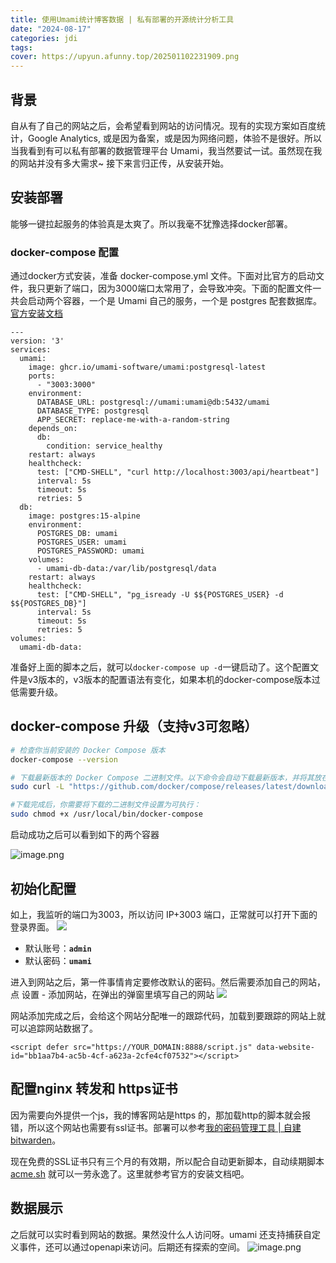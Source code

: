 ```yaml
---
title: 使用Umami统计博客数据 | 私有部署的开源统计分析工具
date: "2024-08-17"
categories: jdi
tags:
cover: https://upyun.afunny.top/202501102231909.png
---
```

## 背景
自从有了自己的网站之后，会希望看到网站的访问情况。现有的实现方案如百度统计，Google Analytics, 或是因为备案，或是因为网络问题，体验不是很好。所以当我看到有可以私有部署的数据管理平台 Umami，我当然要试一试。虽然现在我的网站并没有多大需求~ 接下来言归正传，从安装开始。

## 安装部署
能够一键拉起服务的体验真是太爽了。所以我毫不犹豫选择docker部署。
### docker-compose 配置

通过docker方式安装，准备 docker-compose.yml 文件。下面对比官方的启动文件，我只更新了端口，因为3000端口太常用了，会导致冲突。下面的配置文件一共会启动两个容器，一个是 Umami 自己的服务，一个是 postgres 配套数据库。
[官方安装文档](https://umami.is/docs/install#installing-with-docker)  

```docker
---
version: '3'
services:
  umami:
    image: ghcr.io/umami-software/umami:postgresql-latest
    ports:
      - "3003:3000"
    environment:
      DATABASE_URL: postgresql://umami:umami@db:5432/umami
      DATABASE_TYPE: postgresql
      APP_SECRET: replace-me-with-a-random-string
    depends_on:
      db:
        condition: service_healthy
    restart: always
    healthcheck:
      test: ["CMD-SHELL", "curl http://localhost:3003/api/heartbeat"]
      interval: 5s
      timeout: 5s
      retries: 5
  db:
    image: postgres:15-alpine
    environment:
      POSTGRES_DB: umami
      POSTGRES_USER: umami
      POSTGRES_PASSWORD: umami
    volumes:
      - umami-db-data:/var/lib/postgresql/data
    restart: always
    healthcheck:
      test: ["CMD-SHELL", "pg_isready -U $${POSTGRES_USER} -d $${POSTGRES_DB}"]
      interval: 5s
      timeout: 5s
      retries: 5
volumes:
  umami-db-data:
```

准备好上面的脚本之后，就可以``` docker-compose up -d ```一键启动了。这个配置文件是v3版本的，v3版本的配置语法有变化，如果本机的docker-compose版本过低需要升级。  

## docker-compose 升级（支持v3可忽略）

```bash
# 检查你当前安装的 Docker Compose 版本
docker-compose --version

# 下载最新版本的 Docker Compose 二进制文件。以下命令会自动下载最新版本，并将其放在 /usr/local/bin/ 目录下：
sudo curl -L "https://github.com/docker/compose/releases/latest/download/docker-compose-$(uname -s)-$(uname -m)" -o /usr/local/bin/docker-compose

#下载完成后，你需要将下载的二进制文件设置为可执行：
sudo chmod +x /usr/local/bin/docker-compose
```

启动成功之后可以看到如下的两个容器

![image.png](https://static.afunny.top/2023/202408172101419.png)

## 初始化配置
如上，我监听的端口为3003，所以访问 IP+3003 端口，正常就可以打开下面的登录界面。
![](https://static.afunny.top/2023/202408172107261.png)

- 默认账号：**`admin`**
- 默认密码：**`umami`**

进入到网站之后，第一件事情肯定要修改默认的密码。然后需要添加自己的网站，点 设置 - 添加网站，在弹出的弹窗里填写自己的网站
![](https://static.afunny.top/2023/202408172110380.png)


网站添加完成之后，会给这个网站分配唯一的跟踪代码，加载到要跟踪的网站上就可以追踪网站数据了。
```
<script defer src="https://YOUR_DOMAIN:8888/script.js" data-website-id="bb1aa7b4-ac5b-4cf-a623a-2cfe4cf07532"></script>
```
## 配置nginx 转发和 https证书

因为需要向外提供一个js，我的博客网站是https 的，那加载http的脚本就会报错，所以这个网站也需要有ssl证书。部署可以参考[我的密码管理工具 | 自建 bitwarden](/bitwarden#部署篇)。

现在免费的SSL证书只有三个月的有效期，所以配合自动更新脚本，自动续期脚本 [acme.sh](https://github.com/acmesh-official/acme.sh?tab=readme-ov-file) 就可以一劳永逸了。这里就参考官方的安装文档吧。


## 数据展示
之后就可以实时看到网站的数据。果然没什么人访问呀。umami 还支持捕获自定义事件，还可以通过openapi来访问。后期还有探索的空间。
![image.png](https://static.afunny.top/2023/202408172101417.png)
